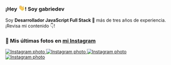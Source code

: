 <h3>¡Hey <img src="https://raw.githubusercontent.com/ABSphreak/ABSphreak/master/gifs/Hi.gif" width="20px" decondig="async">! Soy gabriedev</h3>

<p>Soy <strong>Desarrollador JavaScript Full Stack 🚀</strong> más de tres años de experiencia.<br />¡Revisa mi contenido 👇!</p>

### 📸 Mis últimas fotos en [mi Instagram](https://instagram.com/gabrie.dev)


<a href='https://instagram.com/p/C1UpuSGLQiG' target='_blank'>
  <img width='20%' src='https://instagram.fcvt1-1.fna.fbcdn.net/v/t51.2885-15/412513918_1325803934584302_4400498733289087214_n.jpg?stp=dst-jpg_e15&_nc_ht=instagram.fcvt1-1.fna.fbcdn.net&_nc_cat=106&_nc_ohc=mnyIEx-v9JAAX809IN5&edm=APU89FABAAAA&ccb=7-5&oh=00_AfDu_kxGc08jD8LS9jwFUsbg0CnGWlBR0bEgMOeIzcI3_w&oe=65DEEE80&_nc_sid=bc0c2c' alt='Instagram photo' />
</a>
<a href='https://instagram.com/p/CzMY3lzxgmx' target='_blank'>
  <img width='20%' src='https://instagram.fcvt1-1.fna.fbcdn.net/v/t51.2885-15/398916226_819142863293745_2426123683154743297_n.webp?stp=dst-jpg_e35&_nc_ht=instagram.fcvt1-1.fna.fbcdn.net&_nc_cat=109&_nc_ohc=d0j8mrvr2CwAX8lCud_&edm=APU89FABAAAA&ccb=7-5&oh=00_AfAD91MJmcIxXoo_CakWXHl6yEkgmW_ttktgSDUjvFNgsw&oe=65DD8369&_nc_sid=bc0c2c' alt='Instagram photo' />
</a>
<a href='https://instagram.com/p/CygbQv4uqxM' target='_blank'>
  <img width='20%' src='https://instagram.fcvt1-1.fna.fbcdn.net/v/t51.2885-15/391525959_236593062741789_5868561716480810596_n.webp?stp=dst-jpg_e35&_nc_ht=instagram.fcvt1-1.fna.fbcdn.net&_nc_cat=109&_nc_ohc=loV0QDnmfpQAX9RUfQT&edm=APU89FABAAAA&ccb=7-5&oh=00_AfDsbQca-kZYVB5Ry6hmxbnI9b-Q4uUQPB3YtyfcY6Jgsg&oe=65DD9025&_nc_sid=bc0c2c' alt='Instagram photo' />
</a>
<a href='https://instagram.com/p/CxTmOF6vN8M' target='_blank'>
  <img width='20%' src='https://instagram.fcvt1-1.fna.fbcdn.net/v/t51.2885-15/378565944_323878180141713_8920720304536029091_n.jpg?stp=dst-jpg_e15&_nc_ht=instagram.fcvt1-1.fna.fbcdn.net&_nc_cat=109&_nc_ohc=uLCOpjSdfKIAX_agw9t&edm=APU89FABAAAA&ccb=7-5&oh=00_AfDA3wAI15xlSs8RFlOnRgNhWtWxJaZxO1uJH65b0Xsl1Q&oe=65DE7C98&_nc_sid=bc0c2c' alt='Instagram photo' />
</a>
